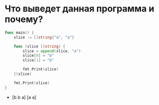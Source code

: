 # Что выведет данная программа и почему?

```go
func main() {
    slice := []string{"a", "a"}

    func (slice []string) {
        slice = append(slice, "a")
        slice[0] = "b"
        slice[1] = "b"

        fmt.Print(slice)
    }(slice)

    fmt.Print(slice)
}
```

- [b b a] [a a]